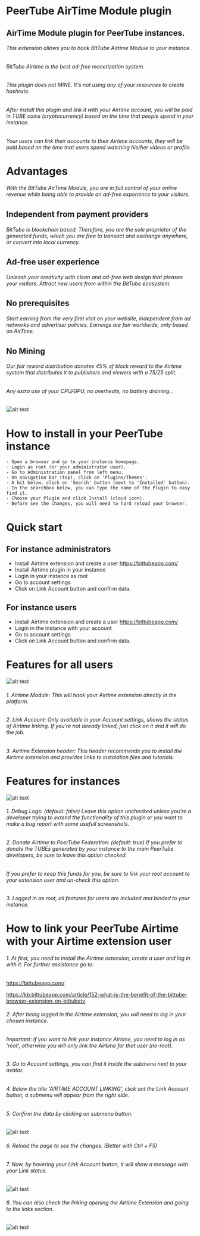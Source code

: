 # PeerTube AirTime Module plugin

## AirTime Module plugin for PeerTube instances.

######    This extension allows you to hook BitTube Airtime Module to your instance.
######    BitTube Airtime is the best ad-free monetization system.
######    This plugin does not MINE. It's not using any of your resources to create hashrate.
######    After install this plugin and link it with your Airtime account, you will be paid in TUBE coins (cryptocurrency) based on the time that people spend in your instance. 
######    Your users can link their accounts to their Airtime accounts, they will be paid based on the time that users spend watching his/her videos or profile.

# Advantages
######    With the BitTube AirTime Module, you are in full control of your online revenue while being able to provide an ad-free experience to your visitors.

##   Independent from payment providers
######    BitTube is blockchain based. Therefore, you are the sole proprietor of the generated funds, which you are free to transact and exchange anywhere, or convert into local currency. 

##   Ad-free user experience
######    Unleash your creativity with clean and ad-free web design that pleases your visitors. Attract new users from within the BitTube ecosystem.

##   No prerequisites
######    Start earning from the very first visit on your website, independent from ad networks and advertiser policies. Earnings are fair worldwide, only based on AirTime.

##   No Mining
######    Our fair reward distribution donates 45% of block reward to the Airtime system that distributes it to publishers and viewers with a 75/25 split.
 ######   Any extra use of your CPU/GPU, no overheats, no battery draining...
![alt text](https://bittube.app/assets/images/block-reward-distribution.png)


# How to install in your PeerTube instance

    - Open a browser and go to your instance homepage. 
    - Login as root (or your administrator user).
    - Go to Administration panel from left menu.
    - On navigation bar (top), click on 'Plugins/Themes'.
    - A bit below, click on 'Search' button (next to 'Installed' button).
    - In the searchbox below, you can type the name of the Plugin to easy find it.
    - Choose your Plugin and click Install (cloud icon).
    - Before see the changes, you will need to hard reload your browser.

# Quick start
## For instance administrators
 * Install Airtime extension and create a user
https://bittubeapp.com/
 * Install Airtime plugin in your instance
 * Login in your instance as root
 * Go to account settings
 * Click on Link Account button and confirm data.

 ## For instance users
 * Install Airtime extension and create a user
https://bittubeapp.com/
 * Login in the instance with your account
 * Go to account settings
 * Click on Link Account button and confirm data.


# Features for all users
![alt text](https://raw.githubusercontent.com/ipbc-dev/peertube-plugin-airtime-module/master/public/images/screenshot1.jpg)

######    1. Airtime Module: This will hook your Airtime extension directly in the platform.
######    2. Link Account: Only available in your Account settings, shows the status of Airtime linking. If you're not already linked, just click on it and it will do the job.
######    3. Airtime Extension header: This header recommends you to install the Airtime extension and provides links to instalation files and tutorials.

# Features for instances
![alt text](https://raw.githubusercontent.com/ipbc-dev/peertube-plugin-airtime-module/master/public/images/screenshot2.jpg)

######    1. Debug Logs: (default: false) Leave this option unchecked unless you're a developer trying to extend the functionality of this plugin or you want to make a bug report with some usefull screenshots.
######    2. Donate Airtime to PeerTube Federation: (default: true) If you prefer to donate the TUBEs generated by your instance to the main PeerTube developers, be sure to leave this option checked.
######        If you prefer to keep this funds for you, be sure to link your root account to your extension user and un-check this option.
######    3. Logged in as root, all features for users are included and binded to your instance.

# How to link your PeerTube Airtime with your Airtime extension user
######    1. At first, you need to install the Airtime extension, create a user and log in with it. For further assistance go to: 

https://bittubeapp.com/

https://kb.bittubeapp.com/article/152-what-is-the-benefit-of-the-bittube-browser-extension-on-bittubetv
    
######    2. After being logged in the Airtime extension, you will need to log in your chosen instance. 
######        Important: If you want to link your instance Airtime, you need to log in as 'root', otherwise you will only link the Airtime for that user (no-root).

######    3. Go to Account settings, you can find it inside the submenu next to your avatar.

######    4. Below the title 'AIRTIME ACCOUNT LINKING', click ont the Link Account button, a submenu will appear from the right side.

######    5. Confirm the data by clicking on submenu button.

![alt text](https://raw.githubusercontent.com/ipbc-dev/peertube-plugin-airtime-module/master/public/images/screenshot5.jpg)

######    6. Reload the page to see the changes. (Better with Ctrl + F5)

######    7. Now, by hovering your Link Account button, it will show a message with your Link status.
![alt text](https://raw.githubusercontent.com/ipbc-dev/peertube-plugin-airtime-module/master/public/images/screenshot3.jpg)

######    8. You can also check the linking opening the Airtime Extension and going to the links section.
![alt text](https://raw.githubusercontent.com/ipbc-dev/peertube-plugin-airtime-module/master/public/images/screenshot4.jpg)



